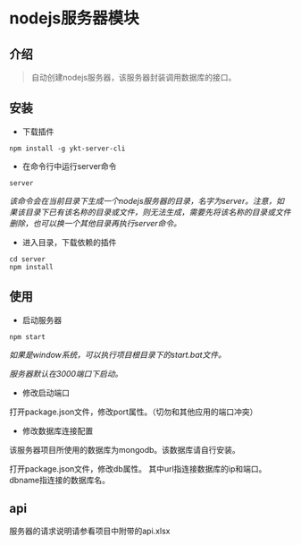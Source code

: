 # nodejs服务器模块

## 介绍

> 自动创建nodejs服务器，该服务器封装调用数据库的接口。

## 安装

* 下载插件

```
npm install -g ykt-server-cli
```

* 在命令行中运行server命令

```
server
```
*该命令会在当前目录下生成一个nodejs服务器的目录，名字为server。注意，如果该目录下已有该名称的目录或文件，则无法生成，需要先将该名称的目录或文件删除，也可以换一个其他目录再执行server命令。*

* 进入目录，下载依赖的插件

```
cd server
npm install
```

## 使用

* 启动服务器

```
npm start
```
*如果是window系统，可以执行项目根目录下的start.bat文件。*

*服务器默认在3000端口下启动。*

* 修改启动端口

打开package.json文件，修改port属性。（切勿和其他应用的端口冲突）

* 修改数据库连接配置

该服务器项目所使用的数据库为mongodb。该数据库请自行安装。

打开package.json文件，修改db属性。
其中url指连接数据库的ip和端口。
dbname指连接的数据库名。

## api

服务器的请求说明请参看项目中附带的api.xlsx
